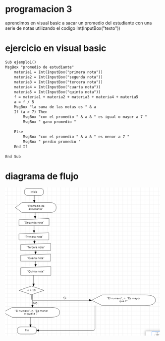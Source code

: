 # programacion 3
aprendimos en visual basic a sacar un promedio del estudiante con una serie de notas utilizando el codigo Int(InputBox("texto"))
# ejercicio en visual basic

```
Sub ejemplo1()
MsgBox "promedio de estudiante"
    materia1 = Int(InputBox("primera nota"))
    materia2 = Int(InputBox("segunda nota"))
    materia3 = Int(InputBox("tercera nota"))
    materia4 = Int(InputBox("cuarta nota"))
    materia5 = Int(InputBox("quinta nota"))
    f = materia1 + materia2 + materia3 + materia4 + materia5
    a = f / 5
    MsgBox "la suma de las notas es " & a
    If (a > 7) Then
        MsgBox "con el promedio " & a & " es igual o mayor a 7 "
        MsgBox " gano promedio "
        
    Else
        MsgBox "con el promedio " & a & " es menor a 7 "
        MsgBox " perdio promedio "
    End If
    
End Sub
```
# diagrama de flujo

<img src="img/04.png" width="500">
